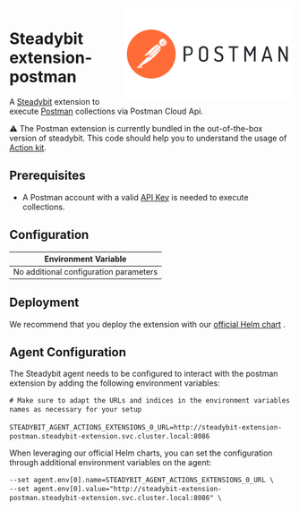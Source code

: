 <img src="./postman.png" width="300" align="right" alt="Kong logo">

# Steadybit extension-postman

A [Steadybit](https://www.steadybit.com/) extension to execute [Postman](https://www.postman.com/) collections via Postman Cloud Api.

:warning: The Postman extension is currently bundled in the out-of-the-box version of steadybit. This code should help you to understand the usage
of [Action kit](https://github.com/steadybit/action-kit).

## Prerequisites

- A Postman account with a
	valid [API Key](https://www.postman.com/postman/workspace/postman-public-workspace/documentation/12959542-c8142d51-e97c-46b6-bd77-52bb66712c9a#authentication)
	is needed to execute collections.

## Configuration

| Environment Variable                   |
|----------------------------------------|
| No additional configuration parameters |

## Deployment

We recommend that you deploy the extension with our [official Helm chart](https://github.com/steadybit/helm-charts/tree/main/charts/steadybit-extension-postman)
.

## Agent Configuration

The Steadybit agent needs to be configured to interact with the postman extension by adding the following environment variables:

```shell
# Make sure to adapt the URLs and indices in the environment variables names as necessary for your setup

STEADYBIT_AGENT_ACTIONS_EXTENSIONS_0_URL=http://steadybit-extension-postman.steadybit-extension.svc.cluster.local:8086
```

When leveraging our official Helm charts, you can set the configuration through additional environment variables on the agent:

```
--set agent.env[0].name=STEADYBIT_AGENT_ACTIONS_EXTENSIONS_0_URL \
--set agent.env[0].value="http://steadybit-extension-postman.steadybit-extension.svc.cluster.local:8086" \
```
